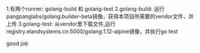 

1.有两个runner: golang-build 和 golang-test
2.golang-build: 运行pangpanglabs/golang:builder-beta镜像，获得本项目所需要的vendor文件，并上传
3.golang-test: 从vendor里下载文件,运行registry.elandsystems.cn:5000/golang:1.12-alpine镜像，并执行go test

good job



